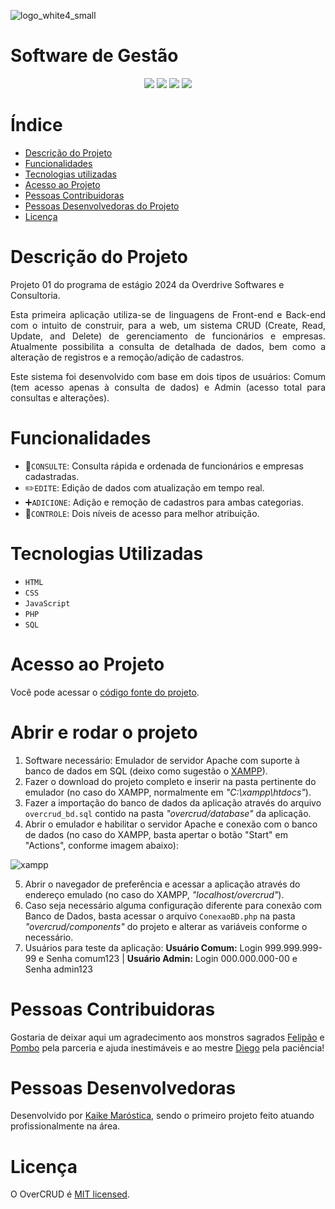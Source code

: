 ![logo_white4_small](https://github.com/user-attachments/assets/69f69df9-21dc-48ae-a09f-ad66cfb3aef2)
<h1>Software de Gestão</h1>


<p align="center">
  <img src="https://img.shields.io/badge/Início-Out/2024-blue"/>
  <img src="https://img.shields.io/badge/Lançamento-Dez/2024-green"/>
  <img src="https://img.shields.io/badge/Licensa-MIT-red"/>
  <img src="https://img.shields.io/badge/Versão-1.0-orange"/>
</p>


# Índice 
- [Descrição do Projeto](#descrição-do-projeto)
- [Funcionalidades](#funcionalidades)
- [Tecnologias utilizadas](#tecnologias-utilizadas)
- [Acesso ao Projeto](#acesso-ao-projeto)
- [Pessoas Contribuidoras](#pessoas-contribuidoras)
- [Pessoas Desenvolvedoras do Projeto](#pessoas-desenvolvedoras)
- [Licença](#licença)


# Descrição do Projeto
<p>
  Projeto 01 do programa de estágio 2024 da Overdrive Softwares e Consultoria.
</p>
<p align="justify">
  Esta primeira aplicação utiliza-se de linguagens de Front-end e Back-end com o intuito de construir, para a web, um sistema CRUD (Create, Read, Update, and Delete) de gerenciamento de funcionários e empresas. Atualmente possibilita a consulta de detalhada de dados, bem como a alteração de registros e a remoção/adição de cadastros. 
</p>
<p align="justify">
  Este sistema foi desenvolvido com base em dois tipos de usuários: Comum (tem acesso apenas à consulta de dados) e Admin (acesso total para consultas e alterações).
</p>


# Funcionalidades
- :mag_right:`CONSULTE`: Consulta rápida e ordenada de funcionários e empresas cadastradas.
- :pencil2:`EDITE`: Edição de dados com atualização em tempo real.
- :heavy_plus_sign:`ADICIONE`: Adição e remoção de cadastros para ambas categorias. 
- :small_red_triangle:`CONTROLE`: Dois níveis de acesso para melhor atribuição.


# Tecnologias Utilizadas
- ``HTML``
- ``CSS``
- ``JavaScript``
- ``PHP``
- ``SQL``


# Acesso ao Projeto
Você pode acessar o [código fonte do projeto](https://github.com/kaikem/OverCRUD).


# Abrir e rodar o projeto
  1. Software necessário: Emulador de servidor Apache com suporte à banco de dados em SQL (deixo como sugestão o [XAMPP](https://www.apachefriends.org/pt_br/index.html)).
  2. Fazer o download do projeto completo e inserir na pasta pertinente do emulador (no caso do XAMPP, normalmente em <i>"C:\xampp\htdocs"</i>).
  3. Fazer a importação do banco de dados da aplicação através do arquivo `overcrud_bd.sql` contido na pasta <i>"overcrud/database"</i> da aplicação.
  4. Abrir o emulador e habilitar o servidor Apache e conexão com o banco de dados (no caso do XAMPP, basta apertar o botão "Start" em "Actions", conforme imagem abaixo):
     
  ![xampp](https://github.com/user-attachments/assets/975f2cf4-4b92-4ba5-b69b-75812351e434)
  
  5. Abrir o navegador de preferência e acessar a aplicação através do endereço emulado (no caso do XAMPP, <i>"localhost/overcrud"</i>).
  6. Caso seja necessário alguma configuração diferente para conexão com Banco de Dados, basta acessar o arquivo `ConexaoBD.php` na pasta <i>"overcrud/components"</i> do projeto e alterar as variáveis conforme o necessário.
  7. Usuários para teste da aplicação: <b>Usuário Comum:</b> Login 999.999.999-99 e Senha comum123 | <b>Usuário Admin:</b> Login 000.000.000-00 e Senha admin123


# Pessoas Contribuidoras
Gostaria de deixar aqui um agradecimento aos monstros sagrados [Felipão](https://www.github.com/felipedegodoy16) e [Pombo](https://github.com/Martins2802/) pela parceria e ajuda inestimáveis e ao mestre [Diego](https://www.github.com/diegonegretto) pela paciência!


# Pessoas Desenvolvedoras
Desenvolvido por [Kaike Maróstica](https://www.github.com/kaikem), sendo o primeiro projeto feito atuando profissionalmente na área.

# Licença
O OverCRUD é [MIT licensed](./LICENSE).

